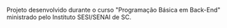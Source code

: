 Projeto desenvolvido durante o curso "Programação Básica em Back-End" ministrado pelo Instituto SESI/SENAI de SC.

<!--
# Node.js template

This is a Node.js project with an HTTP server.

Add your [configuration](https://codesandbox.io/docs/projects/learn/setting-up/tasks) to optimize it for [CodeSandbox](https://codesandbox.io).

## How does this work?

We run `yarn start` to start an HTTP server that runs on http://localhost:8080. You can open new or existing devtools with the + button next to the devtool tabs.

## Resources

- [CodeSandbox — Docs](https://codesandbox.io/docs)
- [CodeSandbox — Discord](https://discord.gg/Ggarp3pX5H)
-->